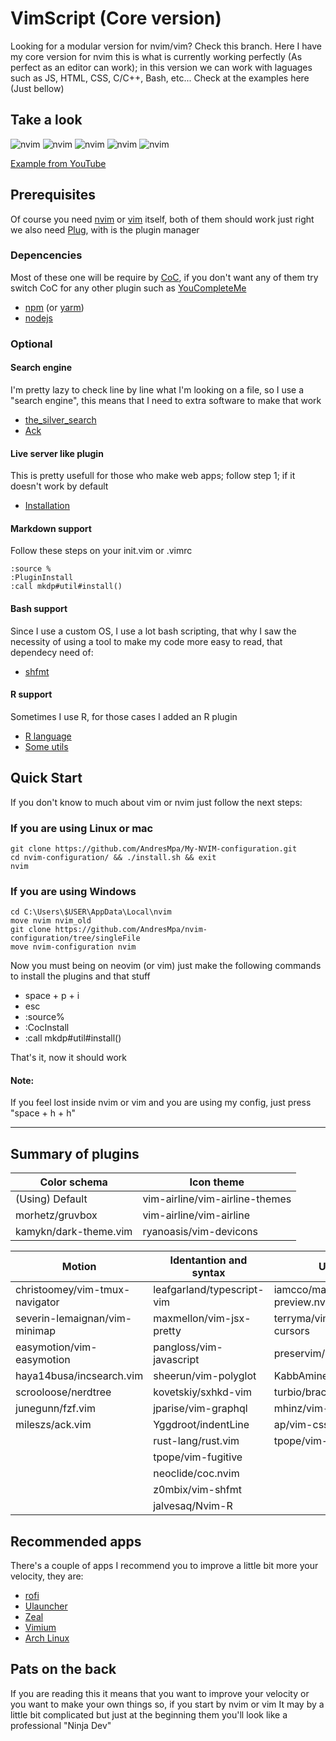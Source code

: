 # VimScript (Core version)

Looking for a modular version for nvim/vim? Check this branch. Here I have
my core version for nvim this is what is currently working perfectly (As
perfect as an editor can work); in this version we can work with laguages
such as JS, HTML, CSS, C/C++, Bash, etc... Check at the examples here (Just
bellow)

## Take a look

![nvim](./.examples/nvim_0.png)
![nvim](./.examples/nvim_1.png)
![nvim](./.examples/nvim_2.png)
![nvim](./.examples/nvim_3.png)
![nvim](./.examples/nvim_4.png)

[Example from YouTube](https://youtu.be/9L-k6n9SQds)

## Prerequisites

Of course you need [nvim](https://github.com/neovim/neovim/wiki/Installing-Neovim)
or [vim](https://www.vim.org/download.php) itself, both of them should work just
right we also need [Plug](https://github.com/junegunn/vim-plug), with is the plugin
manager

### Depencencies

Most of these one will be require by [CoC](https://github.com/neoclide/coc.nvim),
if you don't want any of them try switch CoC for any other plugin such as
[YouCompleteMe](https://github.com/ycm-core/YouCompleteMe)

- [npm](https://www.npmjs.com/get-npm)
  (or [yarm](https://classic.yarnpkg.com/en/docs/install/#debian-stable))
- [nodejs](https://nodejs.org/es/download/)

### Optional

#### Search engine

I'm pretty lazy to check line by line what I'm looking on a file, so I use a
"search engine", this means that I need to extra software to make that work

- [the_silver_search](https://github.com/ggreer/the_silver_searcher)
- [Ack](https://beyondgrep.com/install/)

#### Live server like plugin

This is pretty usefull for those who make web apps; follow step 1; if it doesn't
work by default

- [Installation](https://github.com/turbio/bracey.vim#installation)

#### Markdown support

Follow these steps on your init.vim or .vimrc

```
:source %
:PluginInstall
:call mkdp#util#install()
```

#### Bash support

Since I use a custom OS, I use a lot bash scripting, that why I saw the necessity of
using a tool to make my code more easy to read, that dependecy need of:

- [shfmt](https://diarioinforme.com/como-usar-shfmt-para-formatear-mejor-los-scripts-de-shell/)

#### R support

Sometimes I use R, for those cases I added an R plugin

- [R language](https://linuxize.com/post/how-to-install-r-on-ubuntu-20-04/)
- [Some utils](https://github.com/jamespeapen/Nvim-R/wiki/Installation)

## Quick Start

If you don't know to much about vim or nvim just follow the next steps:

### If you are using Linux or mac

```
git clone https://github.com/AndresMpa/My-NVIM-configuration.git
cd nvim-configuration/ && ./install.sh && exit
nvim
```

### If you are using Windows

```
cd C:\Users\$USER\AppData\Local\nvim
move nvim nvim_old
git clone https://github.com/AndresMpa/nvim-configuration/tree/singleFile
move nvim-configuration nvim
```

Now you must being on neovim (or vim) just make the following commands to
install the plugins and that stuff

- space + p + i
- esc
- :source%
- :CocInstall
- :call mkdp#util#install()

That's it, now it should work

#### Note:

If you feel lost inside nvim or vim and you are using my config, just
press "space + h + h"

---

## Summary of plugins

| Color schema          | Icon theme                     |
| --------------------- | ------------------------------ |
| (Using) Default       | vim-airline/vim-airline-themes |
| morhetz/gruvbox       | vim-airline/vim-airline        |
| kamykn/dark-theme.vim | ryanoasis/vim-devicons         |

| Motion                         | Identantion and syntax     | Utilities                    | Autocomplete                  |
| ------------------------------ | -------------------------- | ---------------------------- | ----------------------------- |
| christoomey/vim-tmux-navigator | leafgarland/typescript-vim | iamcco/markdown-preview.nvim | editorconfig/editorconfig-vim |
| severin-lemaignan/vim-minimap  | maxmellon/vim-jsx-pretty   | terryma/vim-multiple-cursors | wakatime/vim-wakatime         |
| easymotion/vim-easymotion      | pangloss/vim-javascript    | preservim/nerdcommenter      | jiangmiao/auto-pairs          |
| haya14busa/incsearch.vim       | sheerun/vim-polyglot       | KabbAmine/vCoolor.vim        | tpope/vim-surround            |
| scrooloose/nerdtree            | kovetskiy/sxhkd-vim        | turbio/bracey.vim            | alvan/vim-closetag            |
| junegunn/fzf.vim               | jparise/vim-graphql        | mhinz/vim-signify            | sirver/ultisnips              |
| mileszs/ack.vim                | Yggdroot/indentLine        | ap/vim-css-color             |                               |
|                                | rust-lang/rust.vim         | tpope/vim-repeat             |                               |
|                                | tpope/vim-fugitive         |                              |                               |
|                                | neoclide/coc.nvim          |                              |                               |
|                                | z0mbix/vim-shfmt           |                              |                               |
|                                | jalvesaq/Nvim-R            |                              |                               |

## Recommended apps

There's a couple of apps I recommend you to improve a little bit
more your velocity, they are:

- [rofi](https://github.com/davatorium/rofi)
- [Ulauncher](https://ulauncher.io/)
- [Zeal](https://zealdocs.org/)
- [Vimium](https://addons.mozilla.org/es/firefox/addon/vimium-ff/?utm_source=addons.mozilla.org&utm_medium=referral&utm_content=search)
- [Arch Linux](https://github.com/AndresMpa/dotfiles)

## Pats on the back

If you are reading this it means that you want to improve your
velocity or you want to make your own things so, if you start by
nvim or vim It may by a little bit complicated but just at the
beginning them you'll look like a professional "Ninja Dev"

